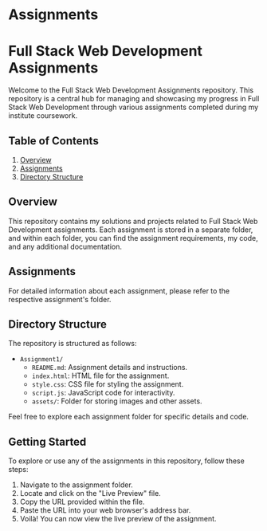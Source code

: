 # Assignments
# Full Stack Web Development Assignments

Welcome to the Full Stack Web Development Assignments repository. This repository is a central hub for managing and showcasing my progress in Full Stack Web Development through various assignments completed during my institute coursework.

## Table of Contents
1. [Overview](#overview)
2. [Assignments](#assignments)
3. [Directory Structure](#directory-structure)


## Overview

This repository contains my solutions and projects related to Full Stack Web Development assignments. Each assignment is stored in a separate folder, and within each folder, you can find the assignment requirements, my code, and any additional documentation.

## Assignments

For detailed information about each assignment, please refer to the respective assignment's folder.

## Directory Structure

The repository is structured as follows:

- `Assignment1/`
  - `README.md`: Assignment details and instructions.
  - `index.html`: HTML file for the assignment.
  - `style.css`: CSS file for styling the assignment.
  - `script.js`: JavaScript code for interactivity.
  - `assets/`: Folder for storing images and other assets.

Feel free to explore each assignment folder for specific details and code.

## Getting Started

To explore or use any of the assignments in this repository, follow these steps:

1. Navigate to the assignment folder.
2. Locate and click on the "Live Preview" file.
3. Copy the URL provided within the file.
4. Paste the URL into your web browser's address bar.
5. Voilà! You can now view the live preview of the assignment.
